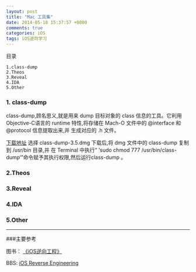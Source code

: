 ```yaml
---
layout: post
title: "Mac 工具集"
date: 2014-05-18 15:37:57 +0800
comments: true
categories: iOS
tags: iOS逆向学习
---
```

目录
	
	1.class-dump
	2.Theos
	3.Reveal
	4.IDA
	5.Other
<!--more-->
### 1. class-dump
   class-dump,顾名思义,就是用来 dump 目标对象的 class 信息的工具。它利用 Objective-C语言的 runtime 特性,将存储在 Mach-O 文件中的 @interface 和 @protocol 信息提取出来,并 生成对应的 .h 文件。 
   
    
  [下载地址](http://stevenygard.com/projects/class-dump/)
 选择 class-dump-3.5.dmg 下载后,将 dmg 文件中的 class-dump 复制到 /usr/bin 目录,并 在 Terminal 中执行“ ’sudo chmod 777 /usr/bin/class-dump‘”命令赋予其执行权限,然后运行class-dump 。

### 2.Theos

### 3.Reveal

### 4.IDA

### 5.Other 







---
###主要参考

图书： [《iOS逆向工程》](http://iosre.com/)

BBS:  [iOS Reverse Engineering](http://bbs.iosre.com/)